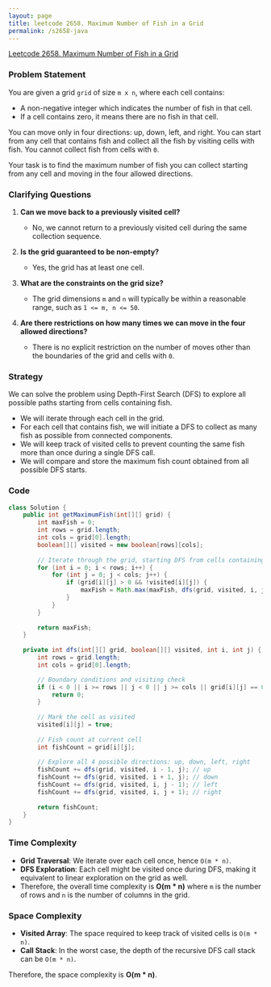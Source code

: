 ```yaml
---
layout: page
title: leetcode 2658. Maximum Number of Fish in a Grid
permalink: /s2658-java
---
```

[Leetcode 2658. Maximum Number of Fish in a Grid](https://algoadvance.github.io/algoadvance/l2658)
### Problem Statement

You are given a grid `grid` of size `m x n`, where each cell contains:

- A non-negative integer which indicates the number of fish in that cell.
- If a cell contains zero, it means there are no fish in that cell.

You can move only in four directions: up, down, left, and right. You can start from any cell that contains fish and collect all the fish by visiting cells with fish. You cannot collect fish from cells with `0`.

Your task is to find the maximum number of fish you can collect starting from any cell and moving in the four allowed directions.

### Clarifying Questions

1. **Can we move back to a previously visited cell?**
   - No, we cannot return to a previously visited cell during the same collection sequence.

2. **Is the grid guaranteed to be non-empty?**
   - Yes, the grid has at least one cell.

3. **What are the constraints on the grid size?**
   - The grid dimensions `m` and `n` will typically be within a reasonable range, such as `1 <= m, n <= 50`.

4. **Are there restrictions on how many times we can move in the four allowed directions?**
   - There is no explicit restriction on the number of moves other than the boundaries of the grid and cells with `0`.

### Strategy

We can solve the problem using Depth-First Search (DFS) to explore all possible paths starting from cells containing fish.
- We will iterate through each cell in the grid.
- For each cell that contains fish, we will initiate a DFS to collect as many fish as possible from connected components.
- We will keep track of visited cells to prevent counting the same fish more than once during a single DFS call.
- We will compare and store the maximum fish count obtained from all possible DFS starts.

### Code

```java
class Solution {
    public int getMaximumFish(int[][] grid) {
        int maxFish = 0;
        int rows = grid.length;
        int cols = grid[0].length;
        boolean[][] visited = new boolean[rows][cols];
        
        // Iterate through the grid, starting DFS from cells containing fish
        for (int i = 0; i < rows; i++) {
            for (int j = 0; j < cols; j++) {
                if (grid[i][j] > 0 && !visited[i][j]) {
                    maxFish = Math.max(maxFish, dfs(grid, visited, i, j));
                }
            }
        }
        
        return maxFish;
    }
    
    private int dfs(int[][] grid, boolean[][] visited, int i, int j) {
        int rows = grid.length;
        int cols = grid[0].length;

        // Boundary conditions and visiting check
        if (i < 0 || i >= rows || j < 0 || j >= cols || grid[i][j] == 0 || visited[i][j]) {
            return 0;
        }
        
        // Mark the cell as visited
        visited[i][j] = true;
        
        // Fish count at current cell
        int fishCount = grid[i][j];
        
        // Explore all 4 possible directions: up, down, left, right
        fishCount += dfs(grid, visited, i - 1, j); // up
        fishCount += dfs(grid, visited, i + 1, j); // down
        fishCount += dfs(grid, visited, i, j - 1); // left
        fishCount += dfs(grid, visited, i, j + 1); // right
        
        return fishCount;
    }
}
```

### Time Complexity

- **Grid Traversal**: We iterate over each cell once, hence `O(m * n)`.
- **DFS Exploration**: Each cell might be visited once during DFS, making it equivalent to linear exploration on the grid as well.
- Therefore, the overall time complexity is **O(m * n)** where `m` is the number of rows and `n` is the number of columns in the grid.

### Space Complexity

- **Visited Array**: The space required to keep track of visited cells is `O(m * n)`.
- **Call Stack**: In the worst case, the depth of the recursive DFS call stack can be `O(m * n)`.

Therefore, the space complexity is **O(m * n)**.